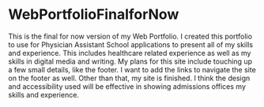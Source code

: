 # WebPortfolioFinalforNow

This is the final for now version of my Web Portfolio.  I created this portfolio to use for Physician Assistant School applications to present all of my skills and experience.  This includes healthcare related experience as well as my skills in digital media and writing.  My plans for this site include touching up a few small details, like the footer.  I want to add the links to navigate the site on the footer as well.  Other than that, my site is finished.  I think the design and accessibility used will be effective in showing admissions offices my skills and experience.
